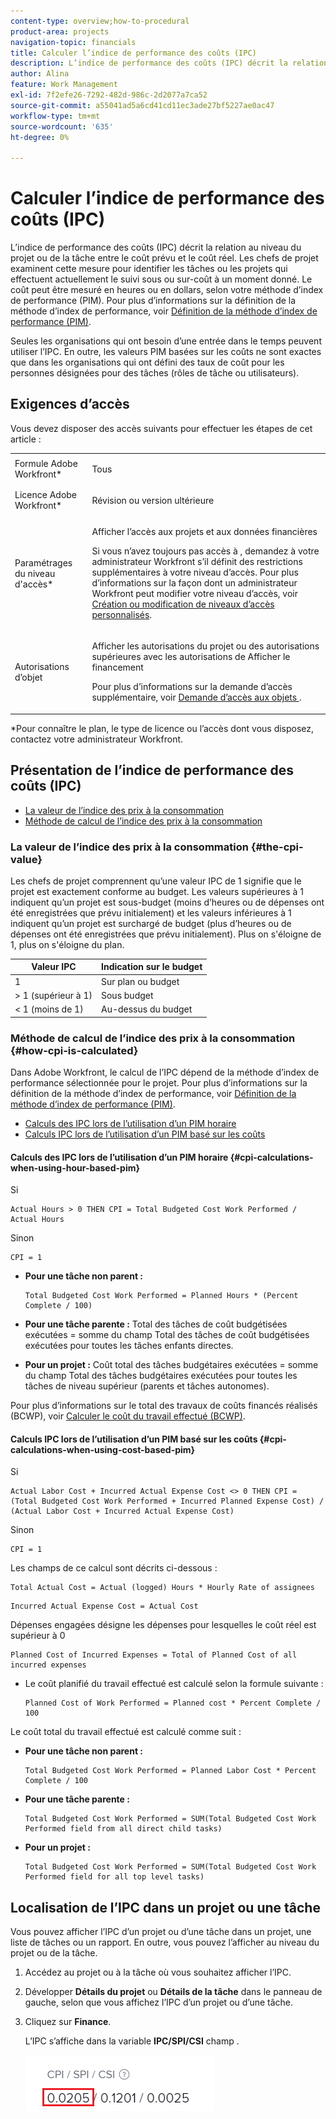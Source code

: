 ```yaml
---
content-type: overview;how-to-procedural
product-area: projects
navigation-topic: financials
title: Calculer l’indice de performance des coûts (IPC)
description: L’indice de performance des coûts (IPC) décrit la relation au niveau du projet ou de la tâche entre le coût prévu et le coût réel. Les chefs de projet examinent cette mesure pour identifier les tâches ou les projets qui effectuent actuellement le suivi sous ou sur-coût à un moment donné.
author: Alina
feature: Work Management
exl-id: 7f2efe26-7292-482d-986c-2d2077a7ca52
source-git-commit: a55041ad5a6cd41cd11ec3ade27bf5227ae0ac47
workflow-type: tm+mt
source-wordcount: '635'
ht-degree: 0%

---
```


# Calculer l’indice de performance des coûts (IPC)

<!--
<p data-mc-conditions="QuicksilverOrClassic.Draft mode">(NOTE: Linked to the product. Do not change link.)</p>
-->

L’indice de performance des coûts (IPC) décrit la relation au niveau du projet ou de la tâche entre le coût prévu et le coût réel. Les chefs de projet examinent cette mesure pour identifier les tâches ou les projets qui effectuent actuellement le suivi sous ou sur-coût à un moment donné. Le coût peut être mesuré en heures ou en dollars, selon votre méthode d’index de performance (PIM). Pour plus d’informations sur la définition de la méthode d’index de performance, voir [Définition de la méthode d’index de performance (PIM)](../../../manage-work/projects/project-finances/set-pim.md).

Seules les organisations qui ont besoin d’une entrée dans le temps peuvent utiliser l’IPC. En outre, les valeurs PIM basées sur les coûts ne sont exactes que dans les organisations qui ont défini des taux de coût pour les personnes désignées pour des tâches (rôles de tâche ou utilisateurs).

## Exigences d’accès

Vous devez disposer des accès suivants pour effectuer les étapes de cet article :

<table style="table-layout:auto"> 
 <col> 
 <col> 
 <tbody> 
  <tr> 
   <td role="rowheader">Formule Adobe Workfront*</td> 
   <td> <p>Tous</p> </td> 
  </tr> 
  <tr> 
   <td role="rowheader">Licence Adobe Workfront*</td> 
   <td> <p>Révision ou version ultérieure</p> </td> 
  </tr> 
  <tr> 
   <td role="rowheader">Paramétrages du niveau d'accès*</td> 
   <td> <p>Afficher l’accès aux projets et aux données financières</p> <p> Si vous n’avez toujours pas accès à , demandez à votre administrateur Workfront s’il définit des restrictions supplémentaires à votre niveau d’accès. Pour plus d’informations sur la façon dont un administrateur Workfront peut modifier votre niveau d’accès, voir <a href="../../../administration-and-setup/add-users/configure-and-grant-access/create-modify-access-levels.md" class="MCXref xref">Création ou modification de niveaux d’accès personnalisés</a>.</p> </td> 
  </tr> 
  <tr> 
   <td role="rowheader">Autorisations d’objet</td> 
   <td> <p>Afficher les autorisations du projet ou des autorisations supérieures avec les autorisations de Afficher le financement</p> <p>Pour plus d’informations sur la demande d’accès supplémentaire, voir <a href="../../../workfront-basics/grant-and-request-access-to-objects/request-access.md" class="MCXref xref">Demande d’accès aux objets </a>.</p> </td> 
  </tr> 
 </tbody> 
</table>

&#42;Pour connaître le plan, le type de licence ou l’accès dont vous disposez, contactez votre administrateur Workfront.

## Présentation de l’indice de performance des coûts (IPC)

* [La valeur de l’indice des prix à la consommation](#the-cpi-value)
* [Méthode de calcul de l’indice des prix à la consommation](#how-cpi-is-calculated)

### La valeur de l’indice des prix à la consommation {#the-cpi-value}

Les chefs de projet comprennent qu’une valeur IPC de 1 signifie que le projet est exactement conforme au budget. Les valeurs supérieures à 1 indiquent qu’un projet est sous-budget (moins d’heures ou de dépenses ont été enregistrées que prévu initialement) et les valeurs inférieures à 1 indiquent qu’un projet est surchargé de budget (plus d’heures ou de dépenses ont été enregistrées que prévu initialement). Plus on s&#39;éloigne de 1, plus on s&#39;éloigne du plan.

| **Valeur IPC** | **Indication sur le budget** |
|---|---|
| 1 | Sur plan ou budget |
| > 1 (supérieur à 1) | Sous budget |
| &lt; 1 (moins de 1) | Au-dessus du budget |


### Méthode de calcul de l’indice des prix à la consommation {#how-cpi-is-calculated}

Dans Adobe Workfront, le calcul de l’IPC dépend de la méthode d’index de performance sélectionnée pour le projet. Pour plus d’informations sur la définition de la méthode d’index de performance, voir [Définition de la méthode d’index de performance (PIM)](../../../manage-work/projects/project-finances/set-pim.md).

* [Calculs des IPC lors de l’utilisation d’un PIM horaire](#cpi-calculations-when-using-hour-based-pim)
* [Calculs IPC lors de l’utilisation d’un PIM basé sur les coûts](#cpi-calculations-when-using-cost-based-pim)

#### Calculs des IPC lors de l’utilisation d’un PIM horaire {#cpi-calculations-when-using-hour-based-pim}

Si

```
Actual Hours > 0 THEN CPI = Total Budgeted Cost Work Performed / Actual Hours
```

Sinon

```
CPI = 1
```

* **Pour une tâche non parent :**

   ```
   Total Budgeted Cost Work Performed = Planned Hours * (Percent Complete / 100)
   ```

* **Pour une tâche parente :**
Total des tâches de coût budgétisées exécutées = somme du champ Total des tâches de coût budgétisées exécutées pour toutes les tâches enfants directes.

* **Pour un projet :**
Coût total des tâches budgétaires exécutées = somme du champ Total des tâches budgétaires exécutées pour toutes les tâches de niveau supérieur (parents et tâches autonomes).

Pour plus d’informations sur le total des travaux de coûts financés réalisés (BCWP), voir [Calculer le coût du travail effectué (BCWP)](../../../manage-work/projects/project-finances/calculate-bcwp.md).

#### Calculs IPC lors de l’utilisation d’un PIM basé sur les coûts {#cpi-calculations-when-using-cost-based-pim}

<!--
<p data-mc-conditions="QuicksilverOrClassic.Draft mode"><code>CPI = (Planned Cost of Work Performed + Planned Cost of Incurred Expenses) / (Total Actual Cost + Actual Cost of Incurred Expenses) </code> </p>
-->

<!--
<p data-mc-conditions="QuicksilverOrClassic.Draft mode"><code>NOTE: this used to be here before - above - but Anna sent me the one below. I kept the other one, although she is still researching its validity - see this issue: https://hub.workfront.com/issue/5fc7b1cf00012aeebf9e822db8ea2513/overview)</code> </p>
-->

Si

```
Actual Labor Cost + Incurred Actual Expense Cost <> 0 THEN CPI = (Total Budgeted Cost Work Performed + Incurred Planned Expense Cost) / (Actual Labor Cost + Incurred Actual Expense Cost)
```



Sinon

```
CPI = 1
```

<!--
<p data-mc-conditions="QuicksilverOrClassic.Draft mode"><code>(NOTE: above: this used to say: CPI = CPI Labor, but Anna had me fix it on July 21, 2021)</code> </p>
-->

Les champs de ce calcul sont décrits ci-dessous :

```
Total Actual Cost = Actual (logged) Hours * Hourly Rate of assignees
```

```
Incurred Actual Expense Cost = Actual Cost
```

Dépenses engagées désigne les dépenses pour lesquelles le coût réel est supérieur à 0

```
Planned Cost of Incurred Expenses = Total of Planned Cost of all incurred expenses
```



<!--
  <p data-mc-conditions="QuicksilverOrClassic.Draft mode">(NOTE: Old calculation - taken out by Lilit and replaced below: Planned Cost of Work Performed= (planned labor cost) * (percent complete) / 100 where planned labor cost is the planned hours allocated to assignees * their rates.)</p>
  -->

* Le coût planifié du travail effectué est calculé selon la formule suivante :

   ```
   Planned Cost of Work Performed = Planned cost * Percent Complete / 100
   ```

Le coût total du travail effectué est calculé comme suit :

* **Pour une tâche non parent :**

   ```
   Total Budgeted Cost Work Performed = Planned Labor Cost * Percent Complete / 100
   ```

* **Pour une tâche parente :**

   ```
   Total Budgeted Cost Work Performed = SUM(Total Budgeted Cost Work Performed field from all direct child tasks)
   ```

* **Pour un projet :**

   ```
   Total Budgeted Cost Work Performed = SUM(Total Budgeted Cost Work Performed field for all top level tasks)
   ```



## Localisation de l’IPC dans un projet ou une tâche

Vous pouvez afficher l’IPC d’un projet ou d’une tâche dans un projet, une liste de tâches ou un rapport. En outre, vous pouvez l’afficher au niveau du projet ou de la tâche.

1. Accédez au projet ou à la tâche où vous souhaitez afficher l’IPC.
1. Développer **Détails du projet** ou **Détails de la tâche** dans le panneau de gauche, selon que vous affichez l’IPC d’un projet ou d’une tâche.

1. Cliquez sur **Finance**.

   L’IPC s’affiche dans la variable **IPC/SPI/CSI** champ .

   ![](assets/cpi-on-project-nwe.png)
